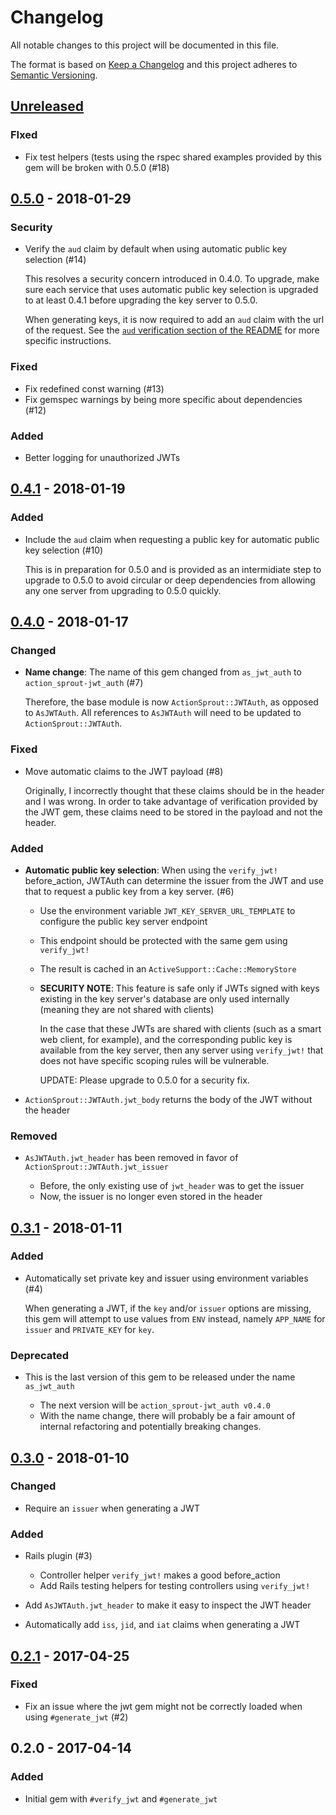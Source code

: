 # Changelog

All notable changes to this project will be documented in this file.

The format is based on [Keep a Changelog](http://keepachangelog.com/en/1.0.0/)
and this project adheres to [Semantic Versioning](http://semver.org/spec/v2.0.0.html).

## [Unreleased]

### FIxed

- Fix test helpers (tests using the rspec shared examples provided by this gem
  will be broken with 0.5.0 (#18)

## [0.5.0] - 2018-01-29

### Security

- Verify the `aud` claim by default when using automatic public key selection (#14)

  This resolves a security concern introduced in 0.4.0. To upgrade, make sure
  each service that uses automatic public key selection is upgraded to at least
  0.4.1 before upgrading the key server to 0.5.0.

  When generating keys, it is now required to add an `aud` claim with the url
  of the request. See the [`aud` verification section of the README] for more
  specific instructions.

### Fixed

- Fix redefined const warning (#13)
- Fix gemspec warnings by being more specific about dependencies (#12)

### Added

- Better logging for unauthorized JWTs

## [0.4.1] - 2018-01-19

### Added

- Include the `aud` claim when requesting a public key for automatic public key
  selection (#10)

  This is in preparation for 0.5.0 and is provided as an intermidiate step to
  upgrade to 0.5.0 to avoid circular or deep dependencies from allowing any one
  server from upgrading to 0.5.0 quickly.

## [0.4.0] - 2018-01-17

### Changed

- **Name change**: The name of this gem changed from `as_jwt_auth` to
  `action_sprout-jwt_auth` (#7)

  Therefore, the base module is now `ActionSprout::JWTAuth`, as opposed to
  `AsJWTAuth`. All references to `AsJWTAuth` will need to be updated to
  `ActionSprout::JWTAuth`.

### Fixed

- Move automatic claims to the JWT payload (#8)

  Originally, I incorrectly thought that these claims should be in the header
  and I was wrong. In order to take advantage of verification provided by the
  JWT gem, these claims need to be stored in the payload and not the header.

### Added

- **Automatic public key selection**: When using the `verify_jwt!`
  before_action, JWTAuth can determine the issuer from the JWT and use that to
  request a public key from a key server. (#6)

  - Use the environment variable `JWT_KEY_SERVER_URL_TEMPLATE` to configure the
    public key server endpoint
  - This endpoint should be protected with the same gem using `verify_jwt!`
  - The result is cached in an `ActiveSupport::Cache::MemoryStore`
  - **SECURITY NOTE**: This feature is safe only if JWTs signed with keys
    existing in the key server's database are only used internally (meaning
    they are not shared with clients)

    In the case that these JWTs are shared with clients (such as a smart web client, for example), and the corresponding public key is available from the key server, then any server using `verify_jwt!` that does not have specific scoping rules will be vulnerable.

    UPDATE: Please upgrade to 0.5.0 for a security fix.

- `ActionSprout::JWTAuth.jwt_body` returns the body of the JWT without the
  header

### Removed

- `AsJWTAuth.jwt_header` has been removed in favor of
  `ActionSprout::JWTAuth.jwt_issuer`

  - Before, the only existing use of `jwt_header` was to get the issuer
  - Now, the issuer is no longer even stored in the header

## [0.3.1] - 2018-01-11

### Added

- Automatically set private key and issuer using environment variables (#4)

  When generating a JWT, if the `key` and/or `issuer` options are missing, this
  gem will attempt to use values from `ENV` instead, namely `APP_NAME` for
  `issuer` and `PRIVATE_KEY` for `key`.

### Deprecated

- This is the last version of this gem to be released under the name
  `as_jwt_auth`

  - The next version will be `action_sprout-jwt_auth v0.4.0`
  - With the name change, there will probably be a fair amount of internal
    refactoring and potentially breaking changes.

## [0.3.0] - 2018-01-10

### Changed

- Require an `issuer` when generating a JWT

### Added

- Rails plugin (#3)

  - Controller helper `verify_jwt!` makes a good before_action
  - Add Rails testing helpers for testing controllers using `verify_jwt!`

- Add `AsJWTAuth.jwt_header` to make it easy to inspect the JWT header
- Automatically add `iss`, `jid`, and `iat` claims when generating a JWT

## [0.2.1] - 2017-04-25

### Fixed

- Fix an issue where the jwt gem might not be correctly loaded when using `#generate_jwt` (#2)

## 0.2.0 - 2017-04-14

### Added

- Initial gem with `#verify_jwt` and `#generate_jwt`

[`aud` verification section of the README]: https://github.com/ActionSprout/action_sprout-jwt_auth#aud-verification
[**Automatic public key selection**]: https://github.com/ActionSprout/action_sprout-jwt_auth#automatic-public-key-selection

[Unreleased]: https://github.com/ActionSprout/action_sprout-jwt_auth/compare/v0.5.0...HEAD
[0.5.0]: https://github.com/ActionSprout/action_sprout-jwt_auth/compare/v0.4.1...v0.5.0
[0.4.1]: https://github.com/ActionSprout/action_sprout-jwt_auth/compare/v0.4.0...v0.4.1
[0.4.0]: https://github.com/ActionSprout/action_sprout-jwt_auth/compare/v0.3.1...v0.4.0
[0.3.1]: https://github.com/ActionSprout/action_sprout-jwt_auth/compare/v0.3.0...v0.3.1
[0.3.0]: https://github.com/ActionSprout/action_sprout-jwt_auth/compare/v0.2.1...v0.3.0
[0.2.1]: https://github.com/ActionSprout/action_sprout-jwt_auth/compare/v0.2.0...v0.2.1
